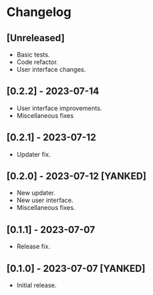 # Changelog

## [Unreleased]

- Basic tests.
- Code refactor.
- User interface changes.

## [0.2.2] - 2023-07-14

- User interface improvements.
- Miscellaneous fixes

## [0.2.1] - 2023-07-12

- Updater fix.

## [0.2.0] - 2023-07-12 [YANKED]

- New updater.
- New user interface.
- Miscellaneous fixes.

## [0.1.1] - 2023-07-07

- Release fix.

## [0.1.0] - 2023-07-07 [YANKED]

- Initial release.
